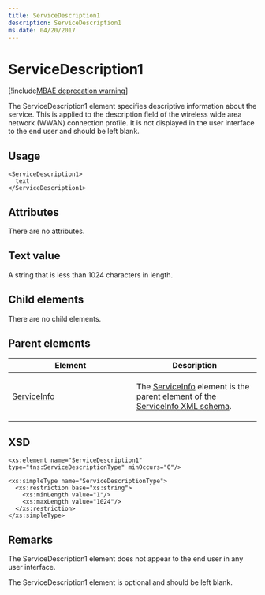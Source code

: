 ```yaml
---
title: ServiceDescription1
description: ServiceDescription1
ms.date: 04/20/2017
---
```


# ServiceDescription1

[!include[MBAE deprecation warning](../includes/mbae-deprecation-warning.md)]

The ServiceDescription1 element specifies descriptive information about the service. This is applied to the description field of the wireless wide area network (WWAN) connection profile. It is not displayed in the user interface to the end user and should be left blank.

## <span id="Usage"></span><span id="usage"></span><span id="USAGE"></span>Usage


``` syntax
<ServiceDescription1>
  text
</ServiceDescription1>
```

## <span id="Attributes"></span><span id="attributes"></span><span id="ATTRIBUTES"></span>Attributes


There are no attributes.

## <span id="Text_value"></span><span id="text_value"></span><span id="TEXT_VALUE"></span>Text value


A string that is less than 1024 characters in length.

## <span id="Child_elements"></span><span id="child_elements"></span><span id="CHILD_ELEMENTS"></span>Child elements


There are no child elements.

## <span id="Parent_elements"></span><span id="parent_elements"></span><span id="PARENT_ELEMENTS"></span>Parent elements


<table>
<colgroup>
<col width="50%" />
<col width="50%" />
</colgroup>
<thead>
<tr class="header">
<th>Element</th>
<th>Description</th>
</tr>
</thead>
<tbody>
<tr class="odd">
<td><p><a href="serviceinfo.md" data-raw-source="[ServiceInfo](serviceinfo.md)">ServiceInfo</a></p></td>
<td><p>The <a href="serviceinfo.md" data-raw-source="[ServiceInfo](serviceinfo.md)">ServiceInfo</a> element is the parent element of the <a href="serviceinfo-xml-schema.md" data-raw-source="[ServiceInfo XML schema](serviceinfo-xml-schema.md)">ServiceInfo XML schema</a>.</p></td>
</tr>
</tbody>
</table>

 

## <span id="XSD"></span><span id="xsd"></span>XSD


``` syntax
<xs:element name="ServiceDescription1" type="tns:ServiceDescriptionType" minOccurs="0"/>

<xs:simpleType name="ServiceDescriptionType">
  <xs:restriction base="xs:string">
    <xs:minLength value="1"/>
    <xs:maxLength value="1024"/>
  </xs:restriction>
</xs:simpleType>
```

## <span id="Remarks"></span><span id="remarks"></span><span id="REMARKS"></span>Remarks


The ServiceDescription1 element does not appear to the end user in any user interface.

The ServiceDescription1 element is optional and should be left blank.

 

 






